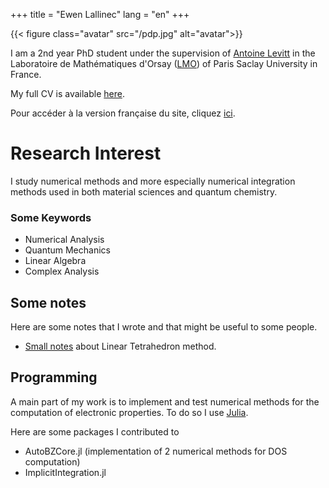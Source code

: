 +++
title = "Ewen Lallinec"
lang = "en"
+++


{{< figure class="avatar" src="/pdp.jpg" alt="avatar">}}

I am a 2nd year PhD student under the supervision of [Antoine Levitt](https://www.imo.universite-paris-saclay.fr/~antoine.levitt/) in the Laboratoire de Mathématiques d'Orsay ([LMO](https://www.imo.universite-paris-saclay.fr/fr/)) of Paris Saclay University in France. 

My full CV is available [here](/cv.pdf).

Pour accéder à la version française du site, cliquez [ici](/fr).
# Research Interest

I study numerical methods and more especially numerical integration methods used in both material sciences and quantum chemistry. 

### Some Keywords
* Numerical Analysis
* Quantum Mechanics
* Linear Algebra
* Complex Analysis

## Some notes 
Here are some notes that I wrote and that might be useful to some people. 

* [Small notes](/lt.pdf) about Linear Tetrahedron method.

## Programming

A main part of my work is to implement and test numerical methods for the computation of electronic properties.
To do so I use [Julia](https://julialang.org/). 

Here are some packages I contributed to 
* AutoBZCore.jl (implementation of 2 numerical methods for DOS computation)
* ImplicitIntegration.jl 


